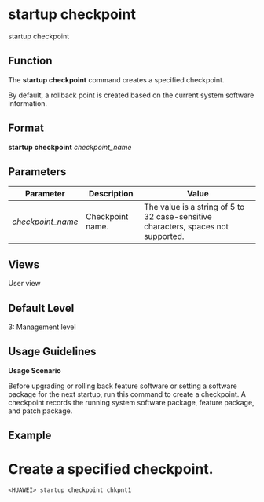 startup checkpoint
==================

startup checkpoint

Function
--------



The **startup checkpoint** command creates a specified checkpoint.



By default, a rollback point is created based on the current system software information.


Format
------

**startup checkpoint** *checkpoint\_name*


Parameters
----------

| Parameter | Description | Value |
| --- | --- | --- |
| *checkpoint\_name* | Checkpoint name. | The value is a string of 5 to 32 case-sensitive characters, spaces not supported. |



Views
-----

User view


Default Level
-------------

3: Management level


Usage Guidelines
----------------

**Usage Scenario**

Before upgrading or rolling back feature software or setting a software package for the next startup, run this command to create a checkpoint. A checkpoint records the running system software package, feature package, and patch package.


Example
-------

# Create a specified checkpoint.
```
<HUAWEI> startup checkpoint chkpnt1

```